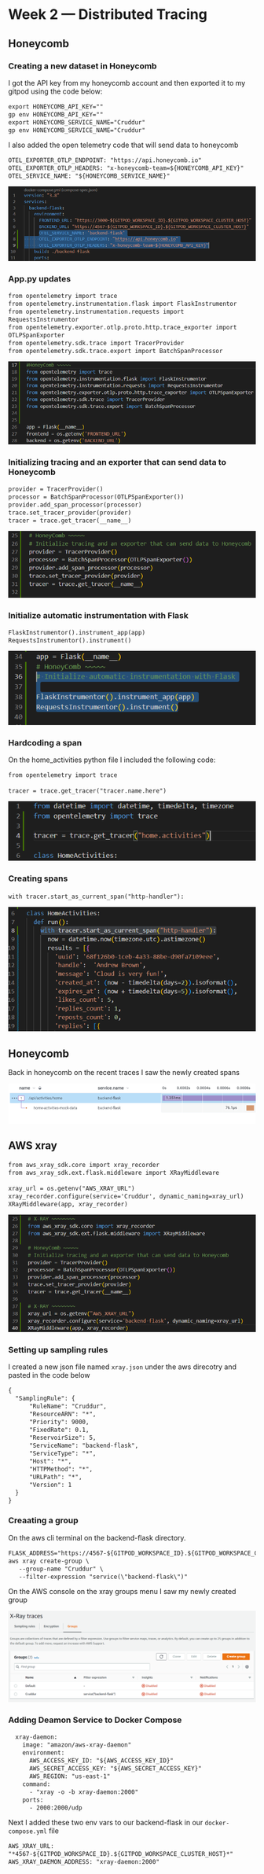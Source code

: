 # Week 2 — Distributed Tracing

## Honeycomb

### Creating a new dataset in Honeycomb 
I  got the API key from my honeycomb account and then exported it to my gitpod using the code below:
```
export HONEYCOMB_API_KEY=""
gp env HONEYCOMB_API_KEY=""
export HONEYCOMB_SERVICE_NAME="Cruddur"
gp env HONEYCOMB_SERVICE_NAME="Cruddur"

```
I also added the open telemetry code that will send data to honeycomb
```
OTEL_EXPORTER_OTLP_ENDPOINT: "https://api.honeycomb.io"
OTEL_EXPORTER_OTLP_HEADERS: "x-honeycomb-team=${HONEYCOMB_API_KEY}"
OTEL_SERVICE_NAME: "${HONEYCOMB_SERVICE_NAME}"
```
![OTEL Docker code](assets/Week_2_OTEL_Code.PNG)

### App.py updates
```
from opentelemetry import trace
from opentelemetry.instrumentation.flask import FlaskInstrumentor
from opentelemetry.instrumentation.requests import RequestsInstrumentor
from opentelemetry.exporter.otlp.proto.http.trace_exporter import OTLPSpanExporter
from opentelemetry.sdk.trace import TracerProvider
from opentelemetry.sdk.trace.export import BatchSpanProcessor
```
![App.py update](assets/Week_2_App_Updates.PNG)

### Initializing tracing and an exporter that can send data to Honeycomb
```
provider = TracerProvider()
processor = BatchSpanProcessor(OTLPSpanExporter())
provider.add_span_processor(processor)
trace.set_tracer_provider(provider)
tracer = trace.get_tracer(__name__)
```
![Initialize trecing](assets/Week_2_Initialize_tracer.PNG)

### Initialize automatic instrumentation with Flask
```
FlaskInstrumentor().instrument_app(app)
RequestsInstrumentor().instrument()
```
![automatic instrumentation](assets/Week_2_automatic_instrumentation.PNG)

### Hardcoding a span

On the home_activities python file I included the following code:
```
from opentelemetry import trace

tracer = trace.get_tracer("tracer.name.here")

```
![acquiring tracer](assets/Week_2_acquirng_tracer.PNG)

### Creating spans

`with tracer.start_as_current_span("http-handler"):`

![creating spans](assets/Week_2_creating_spans.PNG)

## Honeycomb

Back in honeycomb on the recent traces I saw the newly created spans

![recent_trace](assets/Week_2_recent_trace.PNG)

## AWS xray
```
from aws_xray_sdk.core import xray_recorder
from aws_xray_sdk.ext.flask.middleware import XRayMiddleware

xray_url = os.getenv("AWS_XRAY_URL")
xray_recorder.configure(service='Cruddur', dynamic_naming=xray_url)
XRayMiddleware(app, xray_recorder)
```
![xray app.py code](assets/Week_2_xray_app_code.PNG)

### Setting up sampling rules
I created a new json file named `xray.json` under the aws direcotry and pasted in the code below
```
{
  "SamplingRule": {
      "RuleName": "Cruddur",
      "ResourceARN": "*",
      "Priority": 9000,
      "FixedRate": 0.1,
      "ReservoirSize": 5,
      "ServiceName": "backend-flask",
      "ServiceType": "*",
      "Host": "*",
      "HTTPMethod": "*",
      "URLPath": "*",
      "Version": 1
  }
}
```

### Creaating a group
On the aws cli terminal on the backend-flask directory.
```
FLASK_ADDRESS="https://4567-${GITPOD_WORKSPACE_ID}.${GITPOD_WORKSPACE_CLUSTER_HOST}"
aws xray create-group \
   --group-name "Cruddur" \
   --filter-expression "service(\"backend-flask\")"
```
On the AWS console on the xray groups menu I saw my newly created group

![xray group](assets/Week_2_xray_group.PNG)

### Adding Deamon Service to Docker Compose
```
  xray-daemon:
    image: "amazon/aws-xray-daemon"
    environment:
      AWS_ACCESS_KEY_ID: "${AWS_ACCESS_KEY_ID}"
      AWS_SECRET_ACCESS_KEY: "${AWS_SECRET_ACCESS_KEY}"
      AWS_REGION: "us-east-1"
    command:
      - "xray -o -b xray-daemon:2000"
    ports:
      - 2000:2000/udp
```
Next I added these two env vars to our backend-flask in our `docker-compose.yml` file
```
AWS_XRAY_URL: "*4567-${GITPOD_WORKSPACE_ID}.${GITPOD_WORKSPACE_CLUSTER_HOST}*"
AWS_XRAY_DAEMON_ADDRESS: "xray-daemon:2000"
```
